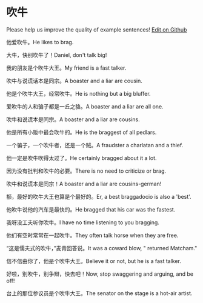 # 吹牛

Please help us improve the quality of example sentences! [Edit on Github](https://github.com/jiyushe/jiyu-example-sentence-source/blob/main/chinese/chuiniu.md)

<p><span class="chinese">他爱吹牛。</span><span class="english">He likes to brag.</span></p>

<p><span class="chinese">大牛，快别吹牛了！</span><span class="english">Daniel, don't talk big!</span></p>

<p><span class="chinese">我的朋友是个吹牛大王。</span><span class="english">My friend is a fast talker.</span></p>

<p><span class="chinese">吹牛与说谎话本是同宗。</span><span class="english">A boaster and a liar are cousin.</span></p>

<p><span class="chinese">他是个吹牛大王，经常吹牛。</span><span class="english">He is nothing but a big bluffer.</span></p>

<p><span class="chinese">爱吹牛的人和骗子都是一丘之貉。</span><span class="english">A boaster and a liar are all one.</span></p>

<p><span class="chinese">吹牛和说谎本是同宗。</span><span class="english">A boaster and a liar are cousins.</span></p>

<p><span class="chinese">他是所有小贩中最会吹牛的。</span><span class="english">He is the braggest of all pedlars.</span></p>

<p><span class="chinese">一个骗子，一个吹牛者，还是一个贼。</span><span class="english">A fraudster a charlatan and a thief.</span></p>

<p><span class="chinese">他一定是吹牛吹得太过了。</span><span class="english">He certainly bragged about it a lot.</span></p>

<p><span class="chinese">因为没有批判和吹牛的必要。</span><span class="english">There is no need to criticize or brag.</span></p>

<p><span class="chinese">吹牛和说谎本是同宗！</span><span class="english">A boaster and a liar are cousins-german!</span></p>

<p><span class="chinese">额，最好的吹牛大王也算是个最好的。</span><span class="english">Er, a best braggadocio is also a 'best'.</span></p>

<p><span class="chinese">他吹牛说他的汽车是最快的。</span><span class="english">He bragged that his car was the fastest.</span></p>

<p><span class="chinese">我呀没工夫听你吹牛。</span><span class="english">I have no time listening to you bragging.</span></p>

<p><span class="chinese">他们有空时常常在一起吹牛。</span><span class="english">They often talk horse when they are free.</span></p>

<p><span class="chinese">“这是懦夫式的吹牛，”麦青回答说。</span><span class="english">It was a coward blow, " returned Matcham."</span></p>

<p><span class="chinese">信不信由你了，他是个吹牛大王。</span><span class="english">Believe it or not, but he is a fast talker.</span></p>

<p><span class="chinese">好啦，别吹牛，别争辩，快去吧！</span><span class="english">Now, stop swaggering and arguing, and be off!</span></p>

<p><span class="chinese">台上的那位参议员是个吹牛大王。</span><span class="english">The senator on the stage is a hot-air artist.</span></p>

